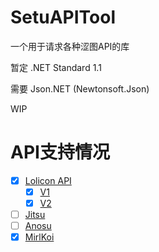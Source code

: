 # SetuAPITool

一个用于请求各种涩图API的库

暂定 .NET Standard 1.1

需要 Json.NET (Newtonsoft.Json)

WIP

# API支持情况

- [x] [Lolicon API](https://api.lolicon.app)
  - [x] [V1](https://api.lolicon.app/#/setu-v1)
  - [x] [V2](https://api.lolicon.app/#/setu)
- [ ] [Jitsu](https://img.jitsu.top)
- [ ] [Anosu](https://img.anosu.top)
- [x] [MirlKoi](https://iw233.cn/main.html)
